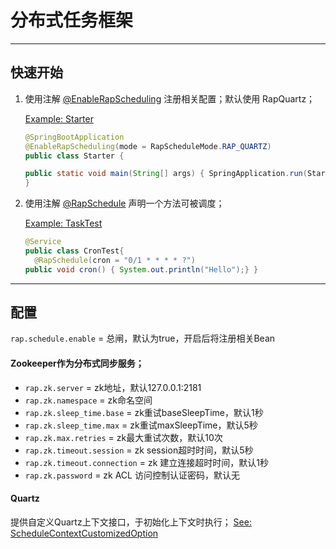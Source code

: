 # 分布式任务框架

* * *

## 快速开始

1.  使用注解 [@EnableRapScheduling](src/main/java/com/wolken/schedule/RapScheduleMode.java) 注册相关配置；默认使用 RapQuartz；
    
    [Example: Starter](src/test/java/com/ifugle/rap/schedule/Starter.java)
    
    ```java
    @SpringBootApplication  
    @EnableRapScheduling(mode = RapScheduleMode.RAP_QUARTZ)  
    public class Starter {  
    
    public static void main(String[] args) { SpringApplication.run(Starter.class); }  
    }
    ```
    
2.  使用注解 [@RapSchedule](src/main/java/com/ifugle/rap/schedule/RapSchedule.java) 声明一个方法可被调度；
    
    [Example: TaskTest](src/main/java/com/ifugle/rap/schedule/TaskContext.java)
    
    ```java
    @Service  
    public class CronTest{  
      @RapSchedule(cron = "0/1 * * * * ?")  
    public void cron() { System.out.println("Hello");} }
    ```
    

* * *

## 配置

<code>rap.schedule.enable</code> = 总闸，默认为true，开启后将注册相关Bean

#### Zookeeper作为分布式同步服务；

<ul>  
<li>  
<code>rap.zk.server</code> = zk地址，默认127.0.0.1:2181  
<li>  
<code>rap.zk.namespace</code> = zk命名空间  
<li>  
<code>rap.zk.sleep_time.base</code> = zk重试baseSleepTime，默认1秒  
<li>  
<code>rap.zk.sleep_time.max</code> = zk重试maxSleepTime，默认5秒  
<li>  
<code>rap.zk.max.retries</code> = zk最大重试次数，默认10次  
<li>  
<code>rap.zk.timeout.session</code> = zk session超时时间，默认5秒  
<li>  
<code>rap.zk.timeout.connection</code> = zk 建立连接超时时间，默认1秒  
<li>  
<code>rap.zk.password</code> = zk ACL 访问控制认证密码，默认无  
</ul>

#### Quartz

提供自定义Quartz上下文接口，于初始化上下文时执行；
 [See: ScheduleContextCustomizedOption](/src/main/java/com/ifugle/rap/schedule/ScheduleContextCustomizedOption.java)